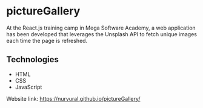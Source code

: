 # pictureGallery
 At the React.js training camp in Mega Software Academy, a web application has been developed that leverages the Unsplash API to fetch unique images each time the page is refreshed.
 ## Technologies
- HTML
- CSS
- JavaScript

 Website link: https://nurvural.github.io/pictureGallery/

